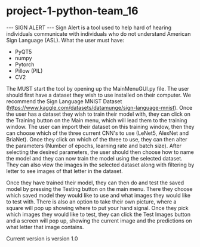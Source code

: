 # project-1-python-team_16

--- SIGN ALERT ---
Sign Alert is a tool used to help hard of hearing individuals communicate with individuals who do not understand American Sign Language (ASL).
What the user must have:
- PyQT5
- numpy
- Pytorch
- Pillow (PIL)
- CV2

The MUST start the tool by opening up the MainMenuGUI.py file.
The user should first have a dataset they wish to use installed on their computer.
We recommend the Sign Language MNIST Dataset (https://www.kaggle.com/datasets/datamunge/sign-language-mnist).
Once the user has a dataset they wish to train their model with, they can click on the Training button on the Main menu, which will lead them to the training window.
The user can import their dataset on this training window, then they can choose which of the three current CNN's to use (LeNet5, AlexNet and BriaNet). Once they click on which of the three to use, they can then alter the parameters (Number of epochs, learning rate and batch size).
After selecting the desired parameters, the user should then choose how to name the model and they can now train the model using the selected dataset. They can also view the images in the selected dataset along with filtering by letter to see images of that letter in the dataset.

Once they have trained their model, they can then do and test the saved model by pressing the Testing button on the main menu. There they choose which saved model they would like to use and what images they would like to test with. There is also an option to take their own picture, where a square will pop up showing where to put your hand signal.
Once they pick which images they would like to test, they can click the Test Images button and a screen will pop up, showing the current image and the predictions on what letter that image contains.

Current version is version 1.0
